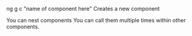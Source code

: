 ng g c "name of component here"
Creates a new component

You can nest components
You can call them multiple times within other components.
